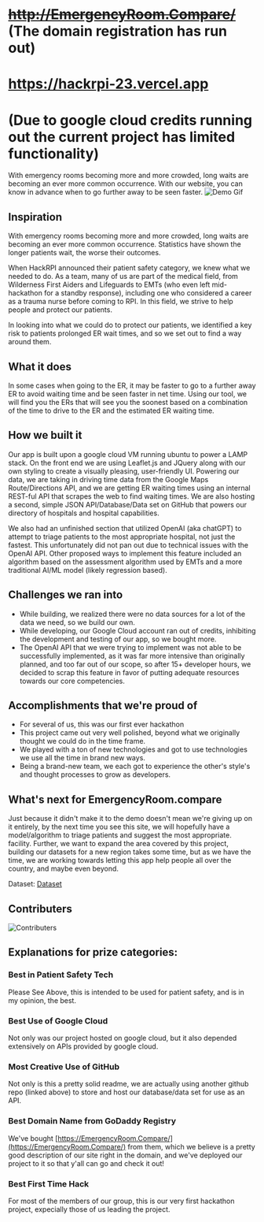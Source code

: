 # ~~http://EmergencyRoom.Compare/~~ (The domain registration has run out)
# https://hackrpi-23.vercel.app 
# (Due to google cloud credits running out the current project has limited functionality)
With emergency rooms becoming more and more crowded, long waits are becoming an ever more common occurrence. With our website, you can know in advance when to go further away to be seen faster.
![Demo Gif](https://d112y698adiu2z.cloudfront.net/photos/production/software_photos/002/655/302/datas/original.gif)


## Inspiration
With emergency rooms becoming more and more crowded, long waits are becoming an ever more common occurrence. Statistics have shown the longer patients wait, the worse their outcomes.

When HackRPI announced their patient safety category, we knew what we needed to do. As a team, many of us are part of the medical field, from Wilderness First Aiders and Lifeguards to EMTs (who even left mid-hackathon for a standby response), including one who considered a career as a trauma nurse before coming to RPI. In this field, we strive to help people and protect our patients.

In looking into what we could do to protect our patients, we identified a key risk to patients prolonged ER wait times, and so we set out to find a way around them.
## What it does
In some cases when going to the ER, it may be faster to go to a further away ER to avoid waiting time and be seen faster in net time. Using our tool, we will find you the ERs that will see you the soonest based on a combination of the time to drive to the ER and the estimated ER waiting time.
## How we built it
Our app is built upon a google cloud VM running ubuntu to power a LAMP stack. On the front end we are using Leaflet.js and JQuery along with our own styling to create a visually pleasing, user-friendly UI. Powering our data, we are taking in driving time data from the Google Maps Route/Directions API, and we are getting ER waiting times using an internal REST-ful API that scrapes the web to find waiting times. We are also hosting a second, simple JSON API/Database/Data set on GitHub that powers our directory of hospitals and hospital capabilities. 

We also had an unfinished section that utilized OpenAI (aka chatGPT) to attempt to triage patients to the most appropriate hospital, not just the fastest. This unfortunately did not pan out due to technical issues with the OpenAI API. Other proposed ways to implement this feature included an algorithm based on the assessment algorithm used by EMTs and a more traditional AI/ML model (likely regression based).
## Challenges we ran into
- While building, we realized there were no data sources for a lot of the data we need, so we build our own.
- While developing, our Google Cloud account ran out of credits, inhibiting the development and testing of our app, so we bought more.
- The OpenAI API that we were trying to implement was not able to be successfully implemented, as it was far more intensive than originally planned, and too far out of our scope, so after 15+ developer hours, we decided to scrap this feature in favor of putting adequate resources towards our core competencies. 
## Accomplishments that we're proud of
- For several of us, this was our first ever hackathon
- This project came out very well polished, beyond what we originally thought we could do in the time frame.
- We played with a ton of new technologies and got to use technologies we use all the time in brand new ways.
- Being a brand-new team, we each got to experience the other's style's and thought processes to grow as developers.
## What's next for EmergencyRoom.compare
Just because it didn't make it to the demo doesn't mean we're giving up on it entirely, by the next time you see this site, we will hopefully have a model/algorithm to triage patients and suggest the most appropriate. facility.
Further, we want to expand the area covered by this project, building our datasets for a new region takes some time, but as we have the time, we are working towards letting this app help people all over the country, and maybe even beyond.


Dataset: [Dataset](https://github.com/tfinnm/HospitalData/)


## Contributers
![Contributers](https://badges.pufler.dev/contributors/michaelhelper/HACKRPI23?size=50&padding=5&bots=true)

## Explanations for prize categories:
### Best in Patient Safety Tech
Please See Above, this is intended to be used for patient safety, and is in my opinion, the best.
### Best Use of Google Cloud
Not only was our project hosted on google cloud, but it also depended extensively on APIs provided by google cloud.
### Most Creative Use of GitHub
Not only is this a pretty solid readme, we are actually using another github repo (linked above) to store and host our database/data set for use as an API.
### Best Domain Name from GoDaddy Registry
We've bought [https://EmergencyRoom.Compare/](https://EmergencyRoom.Compare/) from them, which we believe is a pretty good description of our site right in the domain, and we've deployed our project to it so that y'all can go and check it out!
### Best First Time Hack
For most of the members of our group, this is our very first hackathon project, expecially those of us leading the project.
